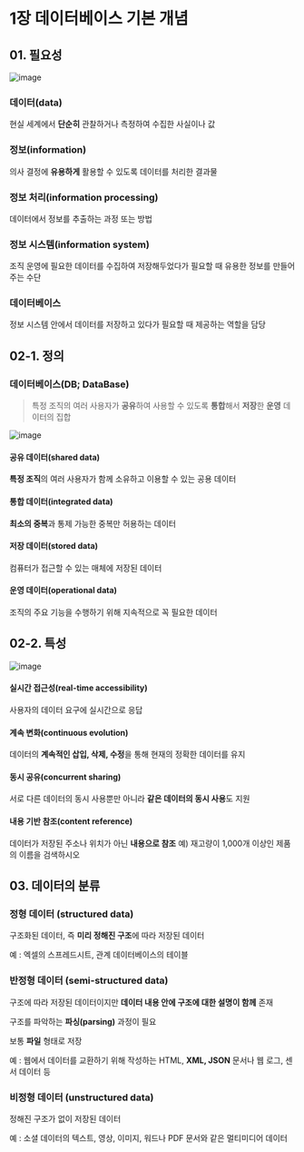 # 1장 데이터베이스 기본 개념

## 01. 필요성

![image](https://user-images.githubusercontent.com/68107000/110743940-3adc3e00-827c-11eb-9e68-d72de297e387.png)

### 데이터(data)

현실 세계에서 **단순히** 관찰하거나 측정하여 수집한 사실이나 값

### 정보(information)

의사 결정에 **유용하게** 활용할 수 있도록 데이터를 처리한 결과물

### 정보 처리(information processing)

데이터에서 정보를 추출하는 과정 또는 방법

### 정보 시스템(information system)

조직 운영에 필요한 데이터를 수집하여 저장해두었다가 필요할 때 유용한 정보를 만들어 주는 수단

### 데이터베이스

정보 시스템 안에서 데이터를 저장하고 있다가 필요할 때 제공하는 역할을 담당

## 02-1. 정의

### **데이터베이스(DB; DataBase)**

> 특정 조직의 여러 사용자가 **공유**하여 사용할 수 있도록 **통합**해서 **저장**한 **운영** 데이터의 집합

![image](https://img1.daumcdn.net/thumb/R1280x0/?scode=mtistory2&fname=https%3A%2F%2Fblog.kakaocdn.net%2Fdn%2FeA4zuw%2FbtqZRrdULXu%2Fm3iuwbKV7nIJpqvVKaYB4K%2Fimg.png)

#### **공유 데이터(shared data)** 

**특정 조직**의 여러 사용자가 함께 소유하고 이용할 수 있는 공용 데이터 

#### **통합 데이터(integrated data)** 

**최소의 중복**과 통제 가능한 중복만 허용하는 데이터

#### **저장 데이터(stored data)**

컴퓨터가 접근할 수 있는 매체에 저장된 데이터

#### **운영 데이터(operational data)**

조직의 주요 기능을 수행하기 위해 지속적으로 꼭 필요한 데이터



## 02-2. 특성

![image](https://img1.daumcdn.net/thumb/R1280x0/?scode=mtistory2&fname=https%3A%2F%2Fblog.kakaocdn.net%2Fdn%2Fd7UYVd%2FbtqZP3xOi59%2Fu3ubJoP1BlivDDLhUb0Ekk%2Fimg.png)

#### 실시간 접근성(real-time accessibility)

사용자의 데이터 요구에 실시간으로 응답

#### 계속 변화(continuous evolution)

데이터의 **계속적인 삽입, 삭제, 수정**을 통해 현재의 정확한 데이터를 유지 

####  동시 공유(concurrent sharing)

서로 다른 데이터의 동시 사용뿐만 아니라 **같은 데이터의 동시 사용**도 지원

#### 내용 기반 참조(content reference)

데이터가 저장된 주소나 위치가 아닌 **내용으로 참조**
예) 재고량이 1,000개 이상인 제품의 이름을 검색하시오



## 03. 데이터의 분류

### 정형 데이터 (structured data)

구조화된 데이터, 즉 **미리 정해진 구조**에 따라 저장된 데이터

예 : 엑셀의 스프레드시트, 관계 데이터베이스의 테이블

### 반정형 데이터 (semi-structured data)

구조에 따라 저장된 데이터이지만 **데이터 내용 안에 구조에 대한 설명이 함께** 존재 

구조를 파악하는 **파싱(parsing)** 과정이 필요 

보통 **파일** 형태로 저장

예 : 웹에서 데이터를 교환하기 위해 작성하는 HTML, **XML, JSON** 문서나 웹 로그, 센서 데이터 등

### 비정형 데이터 (unstructured data)

정해진 구조가 없이 저장된 데이터

예 : 소셜 데이터의 텍스트, 영상, 이미지, 워드나 PDF 문서와 같은 멀티미디어 데이터

